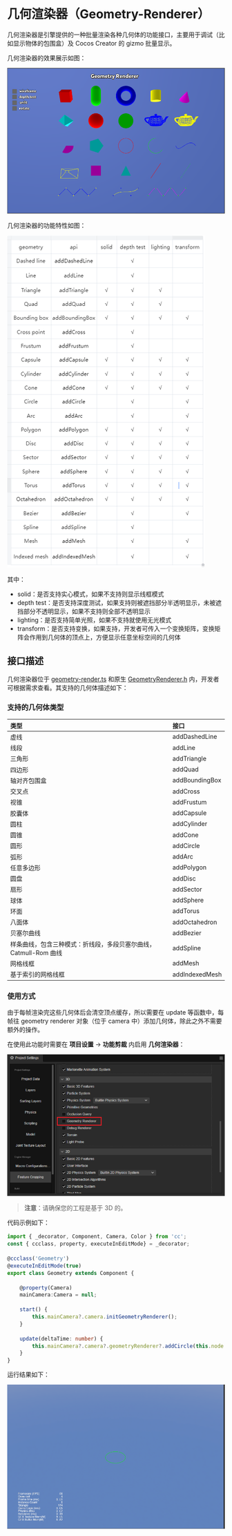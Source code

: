 # 几何渲染器（Geometry-Renderer）

几何渲染器是引擎提供的一种批量渲染各种几何体的功能接口，主要用于调试（比如显示物体的包围盒）及 Cocos Creator 的 gizmo 批量显示。

几何渲染器的效果展示如图：

![geometry-renderer-demo](./geometry-renderer-demo.png)

几何渲染器的功能特性如图：

![geometry-renderer-features](./geometry-renderer-features.png)

其中：
- solid：是否支持实心模式，如果不支持则显示线框模式
- depth test：是否支持深度测试，如果支持则被遮挡部分半透明显示，未被遮挡部分不透明显示，如果不支持则全部不透明显示
- lighting：是否支持简单光照，如果不支持就使用无光模式
- transform：是否支持变换，如果支持，开发者可传入一个变换矩阵，变换矩阵会作用到几何体的顶点上，方便显示任意坐标空间的几何体

## 接口描述

几何渲染器位于 [geometry-render.ts](https://github.com/cocos/cocos-engine/blob/v3.6.0/cocos/core/pipeline/geometry-renderer.ts) 和原生 [GeometryRenderer.h](https://github.com/cocos/cocos-engine/blob/v3.6.0/native/cocos/renderer/pipeline/GeometryRenderer.h) 内，开发者可根据需求查看。其支持的几何体描述如下：

### 支持的几何体类型

| 类型 | 接口 |
|:--|:--|
| 虚线 | addDashedLine |
| 线段 | addLine |
| 三角形 | addTriangle |
| 四边形 | addQuad |
| 轴对齐包围盒 | addBoundingBox |
| 交叉点 | addCross |
| 视锥 | addFrustum |
| 胶囊体 | addCapsule |
| 圆柱 | addCylinder |
| 圆锥 | addCone |
| 圆形 | addCircle |
| 弧形 | addArc |
| 任意多边形 | addPolygon |
| 圆盘 | addDisc |
| 扇形 | addSector |
| 球体 | addSphere |
| 环面 | addTorus |
| 八面体 | addOctahedron |
| 贝塞尔曲线 | addBezier |
| 样条曲线，包含三种模式：折线段，多段贝塞尔曲线，Catmull-Rom 曲线 | addSpline |
| 网格线框 | addMesh |
| 基于索引的网格线框 | addIndexedMesh |

### 使用方式

由于每帧渲染完这些几何体后会清空顶点缓存，所以需要在 update 等函数中，每帧往 geometry renderer 对象（位于 camera 中）添加几何体，除此之外不需要额外的操作。

在使用此功能时需要在 **项目设置** -> **功能剪裁** 内启用 **几何渲染器**：

![enable geometry renderer](enable-geometry-renderer.png)

> **注意**：请确保您的工程是基于 3D 的。

代码示例如下：

```ts
import { _decorator, Component, Camera, Color } from 'cc';
const { ccclass, property, executeInEditMode} = _decorator;

@ccclass('Geometry')
@executeInEditMode(true)
export class Geometry extends Component {

    @property(Camera)
    mainCamera:Camera = null;

    start() {        
        this.mainCamera?.camera.initGeometryRenderer();
    }

    update(deltaTime: number) {
        this.mainCamera?.camera?.geometryRenderer?.addCircle(this.node.worldPosition, 1, Color.GREEN, 20);
    }
}
```

运行结果如下：

![result](result.png)
